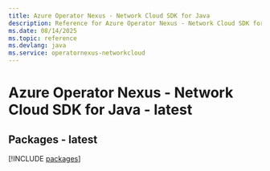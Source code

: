 ```yaml
---
title: Azure Operator Nexus - Network Cloud SDK for Java
description: Reference for Azure Operator Nexus - Network Cloud SDK for Java
ms.date: 08/14/2025
ms.topic: reference
ms.devlang: java
ms.service: operatornexus-networkcloud
---
```

# Azure Operator Nexus - Network Cloud SDK for Java - latest
## Packages - latest
[!INCLUDE [packages](operator-nexus---network-cloud-index.md)]